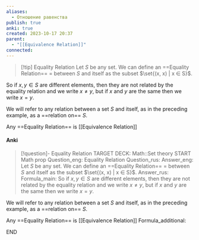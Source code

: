 ```yaml
---
aliases:
  - Отношение равенства
publish: true
anki: true
created: 2023-10-17 20:37
parent:
  - "[[Equivalence Relation]]"
connected:
---
```


> [!tip] Equality Relation
Let $S$ be any set. We can define an ==Equality Relation== $=$ between $S$ and itself as the subset $\set{(x, x) | x ∈ S}$.

So if $x, y ∈ S$ are different elements, then they are not related by the equality relation and we write $x  \neq y$, but if $x$ and $y$ are the same then we write $x = y$.

We will refer to any relation between a set $S$ and itself, as in the preceding example, as a ==relation on== $S$.

Any ==Equality Relation== is [[Equivalence Relation]]

#### Anki
> [!question]- Equality Relation
TARGET DECK: Math::Set theory
START
Math prop
Question_eng: Equality Relation
Question_rus: 
Answer_eng: Let $S$ be any set. We can define an ==Equality Relation== $=$ between $S$ and itself as the subset $\set{(x, x) | x ∈ S}$.
Answer_rus: 
Formula_main: So if $x, y ∈ S$ are different elements, then they are not related by the equality relation and we write $x  \neq y$, but if $x$ and $y$ are the same then we write $x = y$.

We will refer to any relation between a set $S$ and itself, as in the preceding example, as a ==relation on== $S$.

Any ==Equality Relation== is [[Equivalence Relation]]
Formula_additional:
<!--ID: 1705513196221-->
END







